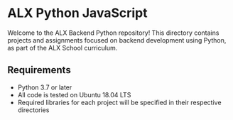 # ALX Python JavaScript

Welcome to the ALX Backend Python repository! This directory contains projects and assignments focused on backend development using Python, as part of the ALX School curriculum.

## Requirements

- Python 3.7 or later
- All code is tested on Ubuntu 18.04 LTS
- Required libraries for each project will be specified in their respective directories
